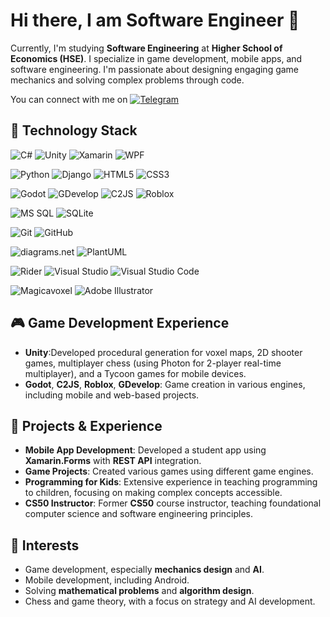 # Hi there, I am Software Engineer 👋
Currently, I'm studying **Software Engineering** at **Higher School of Economics (HSE)**. I specialize in game development, mobile apps, and software engineering. I'm passionate about designing engaging game mechanics and solving complex problems through code.

You can connect with me on [![Telegram](https://img.shields.io/badge/-Telegram-090909?style=for-the-badge&logo=telegram)](https://t.me/mygrood)

## 🚀 Technology Stack

![C#](https://img.shields.io/badge/-C%23-239120?style=for-the-badge&logo=c-sharp&logoColor=white)
![Unity](https://img.shields.io/badge/-Unity-000000?style=for-the-badge&logo=unity&logoColor=white)
![Xamarin](https://img.shields.io/badge/-Xamarin-0078d4?style=for-the-badge&logo=xamarin&logoColor=white)
![WPF](https://img.shields.io/badge/-WPF-742A2A?style=for-the-badge&logo=wpf&logoColor=white)  

![Python](https://img.shields.io/badge/-Python-3776AB?style=for-the-badge&logo=python&logoColor=white)
![Django](https://img.shields.io/badge/-Django-092e20?style=for-the-badge&logo=django&logoColor=white)
![HTML5](https://img.shields.io/badge/-HTML5-E34F26?style=for-the-badge&logo=html5&logoColor=white)
![CSS3](https://img.shields.io/badge/-CSS3-1572B6?style=for-the-badge&logo=css3&logoColor=white)  

![Godot](https://img.shields.io/badge/-Godot-358C91?style=for-the-badge&logo=godot&logoColor=white)
![GDevelop](https://img.shields.io/badge/-GDevelop-1E2A47?style=for-the-badge&logo=gdevelop&logoColor=white)
![C2JS](https://img.shields.io/badge/-C2JS-ff6600?style=for-the-badge&logo=html5&logoColor=white)
![Roblox](https://img.shields.io/badge/-Roblox-000000?style=for-the-badge&logo=roblox&logoColor=white)

![MS SQL](https://img.shields.io/badge/-MS%20SQL-CC2927?style=for-the-badge&logo=microsoft-sql-server&logoColor=white)
![SQLite](https://img.shields.io/badge/-SQLite-003B57?style=for-the-badge&logo=sqlite&logoColor=white)  

![Git](https://img.shields.io/static/v1?style=for-the-badge&message=Git&color=F05032&logo=Git&logoColor=FFFFFF&label=)
![GitHub](https://img.shields.io/static/v1?style=for-the-badge&message=GitHub&color=181717&logo=GitHub&logoColor=FFFFFF&label=)  

![diagrams.net](https://img.shields.io/static/v1?style=for-the-badge&message=diagrams.net&color=F08705&logo=diagrams.net&logoColor=FFFFFF&label=)
![PlantUML](https://img.shields.io/badge/PlantUML-18A9FF?style=for-the-badge&logo=plantuml&logoColor=white)


![Rider](https://img.shields.io/badge/-Rider-090909?style=for-the-badge&logo=rider&logoColor=FF8F2D)
![Visual Studio](https://img.shields.io/static/v1?style=for-the-badge&message=Visual+Studio&color=5C2D91&logo=Visual+Studio&logoColor=FFFFFF&label=)
![Visual Studio Code](https://img.shields.io/badge/Visual%20Studio%20Code-007ACC?style=for-the-badge&logo=Visual%20Studio%20Code&logoColor=FFFFFF)


![Magicavoxel](https://img.shields.io/badge/-Magicavoxel-FF7F32?style=for-the-badge&logo=magicavoxel&logoColor=white)
![Adobe Illustrator](https://img.shields.io/badge/-Adobe%20Illustrator-FF9A00?style=for-the-badge&logo=adobe-illustrator&logoColor=white)


## 🎮 Game Development Experience
- **Unity**:Developed procedural generation for voxel maps, 2D shooter games, multiplayer chess (using Photon for 2-player real-time multiplayer), and a Tycoon games for mobile devices.
- **Godot**, **C2JS**, **Roblox**, **GDevelop**: Game creation in various engines, including mobile and web-based projects.
<!-- - **Multiplayer**: Experience in Photon for creating real-time multiplayer games. -->

## 💼 Projects & Experience
- **Mobile App Development**: Developed a student app using **Xamarin.Forms** with **REST API** integration.
- **Game Projects**: Created various games using different game engines.
- **Programming for Kids**: Extensive experience in teaching programming to children, focusing on making complex concepts accessible.
- **CS50 Instructor**: Former **CS50** course instructor, teaching foundational computer science and software engineering principles.

## 🧩 Interests
- Game development, especially **mechanics design** and **AI**.
- Mobile development, including Android.
- Solving **mathematical problems** and **algorithm design**.
- Chess and game theory, with a focus on strategy and AI development.

